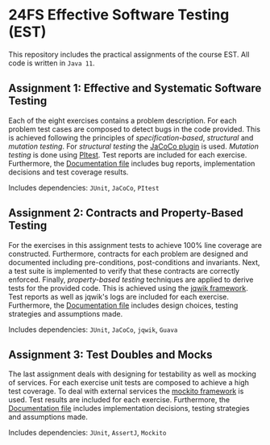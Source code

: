 # 24FS Effective Software Testing (EST)
This repository includes the practical assignments of the course EST. All code is written in `Java 11`.

## Assignment 1: Effective and Systematic Software Testing
Each of the eight exercises contains a problem description. For each problem test cases are composed to detect bugs in the code provided. This is achieved following the principles of *specification-based*, *structural* and *mutation testing*. For *structural testing* the [JaCoCo plugin](https://www.eclemma.org/jacoco/trunk/doc/maven.html) is used. *Mutation testing* is done using [PItest](https://pitest.org/quickstart/maven/). Test reports are included for each exercise. Furthermore, the [Documentation file](./assignment-1/Documentation.md) includes bug reports, implementation decisions and test coverage results.

Includes dependencies: `JUnit`, `JaCoCo`, `PItest`

## Assignment 2: Contracts and Property-Based Testing
For the exercises in this assignment tests to achieve 100\% line coverage are constructed. Furthermore, contracts for each problem are designed and documented including pre-conditions, post-conditions and invariants. Next, a test suite is implemented to verify that these contracts are correctly enforced. Finally, *property-based testing* techniques are applied to derive tests for the provided code. This is achieved using the [jqwik framework](https://jqwik.net/docs/current/user-guide.html#maven). Test reports as well as jqwik's logs are included for each exercise. Furthermore, the [Documentation file](./assignment-2/Documentation.md) includes design choices, testing strategies and assumptions made.

Includes dependencies: `JUnit`, `JaCoCo`, `jqwik`, `Guava`

## Assignment 3: Test Doubles and Mocks
The last assignment deals with designing for testability as well as mocking of services. For each exercise unit tests are composed to achieve a high test coverage. To deal with external services the [mockito framework](https://site.mockito.org/) is used. Test results are included for each exercise. Furthermore, the [Documentation file](./assignment-3/Documentation.md) includes implementation decisions, testing strategies and assumptions made.

Includes dependencies: `JUnit`, `AssertJ`, `Mockito`
